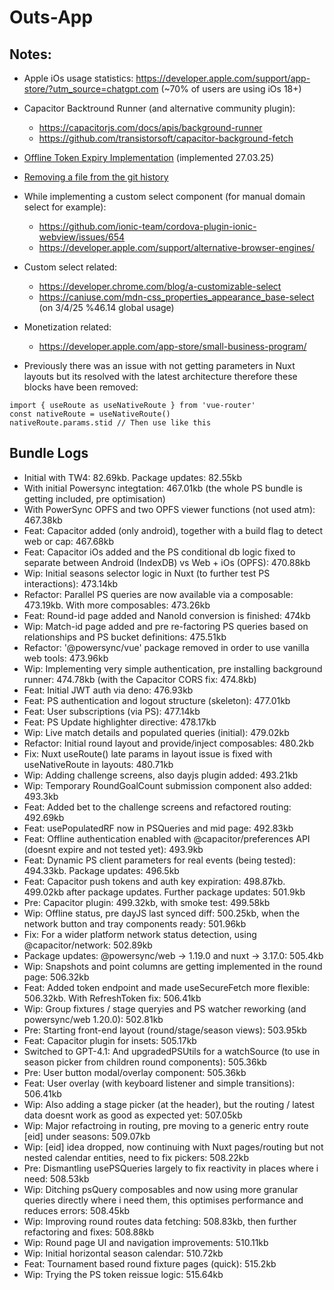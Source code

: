 # Outs-App

## Notes:

- Apple iOs usage statistics: https://developer.apple.com/support/app-store/?utm_source=chatgpt.com (~70% of users are using iOs 18+)
- Capacitor Backtround Runner (and alternative community plugin):
  - https://capacitorjs.com/docs/apis/background-runner
  - https://github.com/transistorsoft/capacitor-background-fetch
- [Offline Token Expiry Implementation](./_notes/OFFLINETOKENEXPITY.md) (implemented 27.03.25)
- [Removing a file from the git history](./_notes/REMOVEAFILEFROMGITHISTORY.md)
- While implementing a custom select component (for manual domain select for example):
  - https://github.com/ionic-team/cordova-plugin-ionic-webview/issues/654
  - https://developer.apple.com/support/alternative-browser-engines/
- Custom select related:
  - https://developer.chrome.com/blog/a-customizable-select
  - https://caniuse.com/mdn-css_properties_appearance_base-select (on 3/4/25 %46.14 global usage)
- Monetization related:
  - https://developer.apple.com/app-store/small-business-program/

- Previously there was an issue with not getting parameters in Nuxt layouts but its resolved with the latest architecture therefore these blocks have been removed:
```
import { useRoute as useNativeRoute } from 'vue-router'
const nativeRoute = useNativeRoute()
nativeRoute.params.stid // Then use like this
```



## Bundle Logs

- Initial with TW4: 82.69kb. Package updates: 82.55kb
- With initial Powersync integtation: 467.01kb (the whole PS bundle is getting included, pre optimisation)
- With PowerSync OPFS and two OPFS viewer functions (not used atm): 467.38kb
- Feat: Capacitor added (only android), together with a build flag to detect web or cap: 467.68kb
- Feat: Capacitor iOs added and the PS conditional db logic fixed to separate between Android (IndexDB) vs Web + iOs (OPFS): 470.88kb
- Wip: Initial seasons selector logic in Nuxt (to further test PS interactions): 473.14kb
- Refactor: Parallel PS queries are now available via a composable: 473.19kb. With more composables: 473.26kb
- Feat: Round-id page added and NanoId conversion is finished: 474kb
- Wip: Match-id page added and pre re-factoring PS queries based on relationships and PS bucket definitions: 475.51kb
- Refactor: '@powersync/vue' package removed in order to use vanilla web tools: 473.96kb
- Wip: Implementing very simple authentication, pre installing background runner: 474.78kb (with the Capacitor CORS fix: 474.8kb)
- Feat: Initial JWT auth via deno: 476.93kb
- Feat: PS authentication and logout structure (skeleton): 477.01kb
- Feat: User subscriptions (via PS): 477.14kb
- Feat: PS Update highlighter directive: 478.17kb
- Wip: Live match details and populated queries (initial): 479.02kb
- Refactor: Initial round layout and provide/inject composables: 480.2kb
- Fix: Nuxt useRoute() late params in layout issue is fixed with useNativeRoute in layouts: 480.71kb
- Wip: Adding challenge screens, also dayjs plugin added: 493.21kb
- Wip: Temporary RoundGoalCount submission component also added: 493.3kb
- Feat: Added bet to the challenge screens and refactored routing: 492.69kb
- Feat: usePopulatedRF now in PSQueries and mid page: 492.83kb
- Feat: Offline authentication enabled with @capacitor/preferences API (doesnt expire and not tested yet): 493.9kb
- Feat: Dynamic PS client parameters for real events (being tested): 494.33kb. Package updates: 496.5kb
- Feat: Capacitor push tokens and auth key expiration: 498.87kb. 499.02kb after package updates. Further package updates: 501.9kb
- Pre: Capacitor plugin: 499.32kb, with smoke test: 499.58kb
- Wip: Offline status, pre dayJS last synced diff: 500.25kb, when the network button and tray components ready: 501.96kb
- Fix: For a wider platform network status detection, using @capacitor/network: 502.89kb
- Package updates: @powersync/web -> 1.19.0 and nuxt -> 3.17.0: 505.4kb
- Wip: Snapshots and point columns are getting implemented in the round page: 506.32kb
- Feat: Added token endpoint and made useSecureFetch more flexible: 506.32kb. With RefreshToken fix: 506.41kb
- Wip: Group fixtures / stage queryies and PS watcher reworking (and powersync/web 1.20.0): 502.81kb
- Pre: Starting front-end layout (round/stage/season views): 503.95kb
- Feat: Capacitor plugin for insets: 505.17kb
- Switched to GPT-4.1: And upgradedPSUtils for a watchSource (to use in season picker from children round components): 505.36kb
- Pre: User button modal/overlay component: 505.36kb
- Feat: User overlay (with keyboard listener and simple transitions): 506.41kb
- Wip: Also adding a stage picker (at the header), but the routing / latest data doesnt work as good as expected yet: 507.05kb
- Wip: Major refactroing in routing, pre moving to a generic entry route [eid] under seasons: 509.07kb
- Wip: [eid] idea dropped, now continuing with Nuxt pages/routing but not nested calendar entities, need to fix pickers: 508.22kb
- Pre: Dismantling usePSQueries largely to fix reactivity in places where i need: 508.53kb
- Wip: Ditching psQuery composables and now using more granular queries directly where i need them, this optimises performance and reduces errors: 508.45kb
- Wip: Improving round routes data fetching: 508.83kb, then further refactoring and fixes: 508.88kb
- Wip: Round page UI and navigation improvements: 510.11kb
- Wip: Initial horizontal season calendar: 510.72kb
- Feat: Tournament based round fixture pages (quick): 515.2kb
- Wip: Trying the PS token reissue logic: 515.64kb